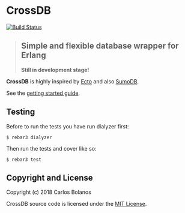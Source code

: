 # CrossDB
[![Build Status](https://travis-ci.org/cabol/cross_db.svg?branch=master)](https://travis-ci.org/cabol/cross_db)
> ## Simple and flexible database wrapper for Erlang
> **Still in development stage!**

**CrossDB** is highly inspired by [Ecto](https://github.com/elixir-ecto/ecto)
and also [SumoDB](https://github.com/inaka/sumo_db).

See the [getting started guide](guides/getting-started.md).

## Testing

Before to run the tests you have run dialyzer first:

```
$ rebar3 dialyzer
```

Then run the tests and cover like so:

```
$ rebar3 test
```

## Copyright and License

Copyright (c) 2018 Carlos Bolanos

CrossDB source code is licensed under the [MIT License](LICENSE).
